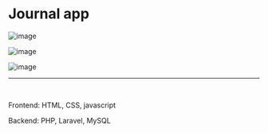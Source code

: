<h1>Journal app </h1>

![image](https://github.com/AidanaWeb/Journal-app/assets/147721868/9085324d-81b9-4761-ad1e-135a0ea89aa9)

![image](https://github.com/AidanaWeb/Journal-app/assets/147721868/0bdc77c8-7a43-4704-9793-4dca8a7190bb)

![image](https://github.com/AidanaWeb/Journal-app/assets/147721868/2187bac8-88c0-4ba2-97cd-cfda90f147d6)

<hr>
<br>
<p>Frontend: HTML, CSS, javascript</p>
<p>Backend: PHP, Laravel, MySQL</p>
